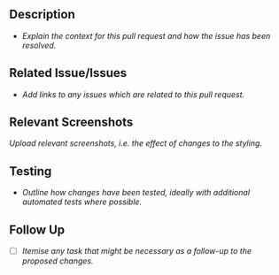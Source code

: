 ## Description
- *Explain the context for this pull request and how the issue has been resolved.* 


## Related Issue/Issues
- *Add links to any issues which are related to this pull request.*


## Relevant Screenshots 
*Upload relevant screenshots, i.e. the effect of changes to the styling.*

## Testing
- *Outline how changes have been tested, ideally with additional automated tests where possible.*

## Follow Up
- [ ] *Itemise any task that might be necessary as a follow-up to the proposed changes.*
